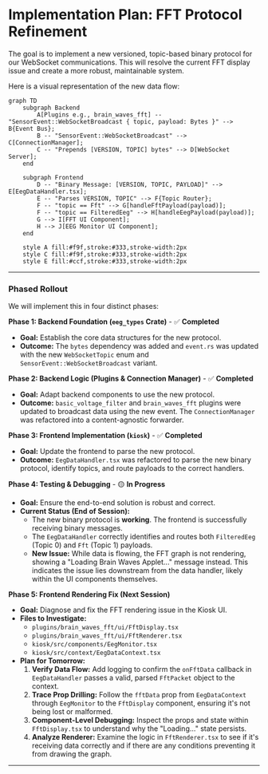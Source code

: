 # Implementation Plan: FFT Protocol Refinement

The goal is to implement a new versioned, topic-based binary protocol for our WebSocket communications. This will resolve the current FFT display issue and create a more robust, maintainable system.

Here is a visual representation of the new data flow:

```mermaid
graph TD
    subgraph Backend
        A[Plugins e.g., brain_waves_fft] -- "SensorEvent::WebSocketBroadcast { topic, payload: Bytes }" --> B{Event Bus};
        B -- "SensorEvent::WebSocketBroadcast" --> C[ConnectionManager];
        C -- "Prepends [VERSION, TOPIC] bytes" --> D[WebSocket Server];
    end

    subgraph Frontend
        D -- "Binary Message: [VERSION, TOPIC, PAYLOAD]" --> E[EegDataHandler.tsx];
        E -- "Parses VERSION, TOPIC" --> F{Topic Router};
        F -- "topic == Fft" --> G[handleFftPayload(payload)];
        F -- "topic == FilteredEeg" --> H[handleEegPayload(payload)];
        G --> I[FFT UI Component];
        H --> J[EEG Monitor UI Component];
    end

    style A fill:#f9f,stroke:#333,stroke-width:2px
    style C fill:#f9f,stroke:#333,stroke-width:2px
    style E fill:#ccf,stroke:#333,stroke-width:2px
```

---

### Phased Rollout

We will implement this in four distinct phases:

**Phase 1: Backend Foundation (`eeg_types` Crate)** - ✅ **Completed**
*   **Goal:** Establish the core data structures for the new protocol.
*   **Outcome:** The `bytes` dependency was added and `event.rs` was updated with the new `WebSocketTopic` enum and `SensorEvent::WebSocketBroadcast` variant.

**Phase 2: Backend Logic (Plugins & Connection Manager)** - ✅ **Completed**
*   **Goal:** Adapt backend components to use the new protocol.
*   **Outcome:** `basic_voltage_filter` and `brain_waves_fft` plugins were updated to broadcast data using the new event. The `ConnectionManager` was refactored into a content-agnostic forwarder.

**Phase 3: Frontend Implementation (`kiosk`)** - ✅ **Completed**
*   **Goal:** Update the frontend to parse the new protocol.
*   **Outcome:** `EegDataHandler.tsx` was refactored to parse the new binary protocol, identify topics, and route payloads to the correct handlers.

**Phase 4: Testing & Debugging** - 🟡 **In Progress**
*   **Goal:** Ensure the end-to-end solution is robust and correct.
*   **Current Status (End of Session):**
    *   The new binary protocol is **working**. The frontend is successfully receiving binary messages.
    *   The `EegDataHandler` correctly identifies and routes both `FilteredEeg` (Topic 0) and `Fft` (Topic 1) payloads.
    *   **New Issue:** While data is flowing, the FFT graph is not rendering, showing a "Loading Brain Waves Applet..." message instead. This indicates the issue lies downstream from the data handler, likely within the UI components themselves.

**Phase 5: Frontend Rendering Fix (Next Session)**
*   **Goal:** Diagnose and fix the FFT rendering issue in the Kiosk UI.
*   **Files to Investigate:**
    *   `plugins/brain_waves_fft/ui/FftDisplay.tsx`
    *   `plugins/brain_waves_fft/ui/FftRenderer.tsx`
    *   `kiosk/src/components/EegMonitor.tsx`
    *   `kiosk/src/context/EegDataContext.tsx`
*   **Plan for Tomorrow:**
    1.  **Verify Data Flow:** Add logging to confirm the `onFftData` callback in `EegDataHandler` passes a valid, parsed `FftPacket` object to the context.
    2.  **Trace Prop Drilling:** Follow the `fftData` prop from `EegDataContext` through `EegMonitor` to the `FftDisplay` component, ensuring it's not being lost or malformed.
    3.  **Component-Level Debugging:** Inspect the props and state within `FftDisplay.tsx` to understand why the "Loading..." state persists.
    4.  **Analyze Renderer:** Examine the logic in `FftRenderer.tsx` to see if it's receiving data correctly and if there are any conditions preventing it from drawing the graph.

---